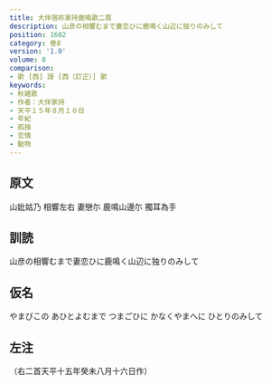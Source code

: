 ```yaml
---
title: 大伴宿祢家持鹿鳴歌二首
description: 山彦の相響むまで妻恋ひに鹿鳴く山辺に独りのみして
position: 1602
category: 巻8
version: '1.0'
volume: 8
comparison:
- 歌 [西] 謌 [西（訂正）] 歌
keywords:
- 秋雑歌
- 作者：大伴家持
- 天平１５年８月１６日
- 年紀
- 孤独
- 恋情
- 動物
---
```


## 原文

山妣姑乃 相響左右 妻戀尓 鹿鳴山邊尓 獨耳為手

## 訓読

山彦の相響むまで妻恋ひに鹿鳴く山辺に独りのみして

## 仮名

やまびこの あひとよむまで つまごひに かなくやまへに ひとりのみして

## 左注

（右二首天平十五年癸未八月十六日作）
